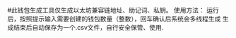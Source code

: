#此钱包生成工具仅生成以太坊兼容链地址、助记词、私钥。
使用方法：
运行后，按照提示输入需要创建的钱包数量（整数），回车确认后系统会多线程生成
生成结束后自动保存为一个.csv文件，自行安全保管、使用.
